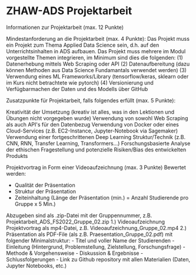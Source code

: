 # ZHAW-ADS Projektarbeit

Informationen zur Projektarbeit (max. 12 Punkte)

Mindestanforderung an die Projektarbeit (max. 4 Punkte):
Das Projekt muss ein Projekt zum Thema Applied Data Science sein, d.h. auf den Unterrichtsinhalten in ADS aufbauen.
Das Projekt muss mehrere im Modul vorgestellte Themen integrieren, im Minimum sind dies die folgenden: 
(1) Datenerhebung mittels Web Scraping oder API
(2) Datenaufbereitung (dazu können Methoden aus Data Science Fundamantals verwendet werden)
(3) Verwendung eines ML Frameworks/Library (tensorflow/keras, sklearn oder im Kurs nicht betrachtete wie pytorch) 
(4) Versionierung und Verfügbarmachen der Daten und des Modells über GitHub

Zusatzpunkte für Projektarbeit, falls folgendes erfüllt (max. 5 Punkte):

Kreativität der Umsetzung (kreativ ist alles, was in den Lektionen und Übungen nicht vorgegeben wurde)
Verwendung von sowohl Web Scraping als auch API's für den Datenbezug
Verwendung von Docker oder eines Cloud-Services (z.B. EC2-Instance, Jupyter-Notebook via Sagemaker)
Verwendung einer fortgeschrittenen Deep Learning Struktur/Technik (z.B. CNN, RNN, Transfer Learning, Transformers…)
Forschungsbasierte Analyse der ethischen Fragestellung und potenzielle Risiken/Bias des entwickelten Produkts

Projektvortrag in Form einer Videoaufzeichnung (max. 3 Punkte)
Bewertet werden:
- Qualität der Präsentation
- Struktur der Präsentation
- Zeiteinhaltung (Länge der Präsentation (min.) = Anzahl Studierende pro Gruppe x 5 Min.)

Abzugeben sind als .zip-Datei mit der Gruppennummer, z.B. Projektarbeit_ADS_FS2022_Gruppe_02.zip
1.) Videoaufzeichnung Projektvortrag als mp4-Datei, z.B. Videoaufzeichnung_Gruppe_02.mp4
2.) Präsentation als PDF-File (als z.B. Praesentation_Gruppe_02.pdf) mit folgender Minimalstruktur:
     - Titel und voller Name der Studierenden
     - Einleitung (Hintergrund, Problemstellung, Zielstellung, Forschungsfrage)
     - Methode & Vorgehensweise
     - Diskussion & Ergebnisse
     - Schlussfolgerungen
     - Link zu Github repository mit allen Materialien (Daten, Jupyter Notebooks, etc.)
